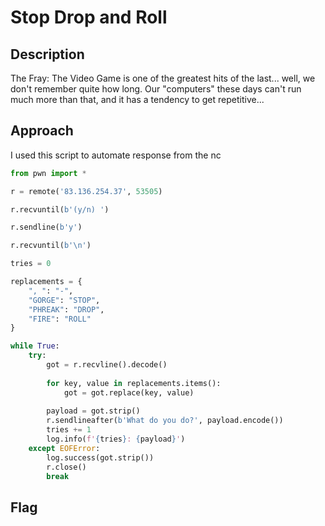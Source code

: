 # Stop Drop and Roll
## Description
The Fray: The Video Game is one of the greatest hits of the last... well, we don't remember quite how long. Our "computers" these days can't run much more than that, and it has a tendency to get repetitive...
## Approach
I used this script to automate response from the nc
```python
from pwn import *

r = remote('83.136.254.37', 53505)

r.recvuntil(b'(y/n) ')

r.sendline(b'y')

r.recvuntil(b'\n')

tries = 0

replacements = {
    ", ": "-",
    "GORGE": "STOP",
    "PHREAK": "DROP",
    "FIRE": "ROLL"
}

while True:
    try:
        got = r.recvline().decode()
        
        for key, value in replacements.items():
            got = got.replace(key, value)
        
        payload = got.strip()
        r.sendlineafter(b'What do you do?', payload.encode())
        tries += 1
        log.info(f'{tries}: {payload}')
    except EOFError:
        log.success(got.strip())
        r.close()
        break
```
## Flag 
